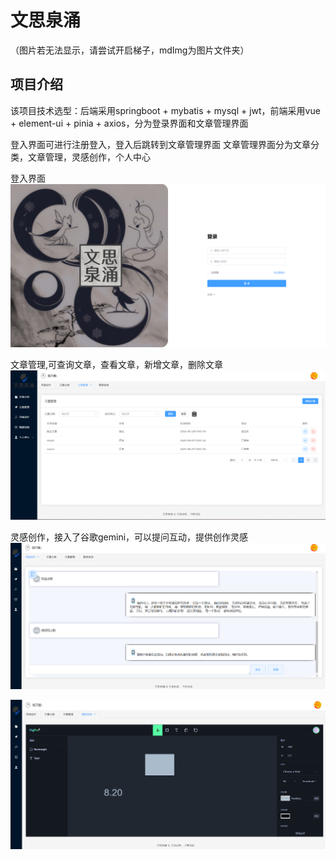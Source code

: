 # 文思泉涌
（图片若无法显示，请尝试开启梯子，mdImg为图片文件夹）

## 项目介绍

该项目技术选型：后端采用springboot + mybatis + mysql + jwt，前端采用vue + element-ui + pinia + axios，分为登录界面和文章管理界面

登入界面可进行注册登入，登入后跳转到文章管理界面
文章管理界面分为文章分类，文章管理，灵感创作，个人中心


登入界面
![!\[屏幕截图 2024-01-10 182620\](mdImg\屏幕截图 2024-01-10 182620.png)](<mdImg/屏幕截图 2024-01-10 182620.png>)

文章管理,可查询文章，查看文章，新增文章，删除文章
![alt text](<mdImg/屏幕截图 2024-09-11 213048.png>)

灵感创作，接入了谷歌gemini，可以提问互动，提供创作灵感
![mdImg/屏幕截图 2024-09-11 212932.png](<mdImg/屏幕截图 2024-09-11 212932.png>)

![alt text](<mdImg/屏幕截图 2024-09-11 213012.png>)